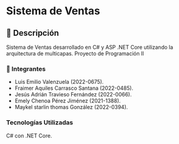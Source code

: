 # Sistema de Ventas

## 📜 Descripción

Sistema de Ventas desarrollado en C# y ASP .NET Core utilizando la arquitectura de multicapas.
Proyecto de Programación II

### 💼 Integrantes

- Luis Emilio Valenzuela (2022-0675).
- Fraimer Aquiles Carrasco Santana (2022-0485).
- Jesús Adrián Travieso Fernández (2022-0066).
- Emely Chenoa Pérez Jiménez (2021-1388).
- Maykel starlin thomas González (2022-0394).

### Tecnologías Utilizadas

C# con .NET Core.
